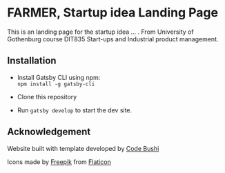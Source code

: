 # FARMER, Startup idea Landing Page

This is an landing page for the startup idea ... . From University of Gothenburg course DIT835 Start-ups and Industrial product management.

## Installation

- Install Gatsby CLI using npm:<br/>
`npm install -g gatsby-cli`

- Clone this repository

- Run `gatsby develop` to start the dev site.

## Acknowledgement

Website built with template developed by [Code Bushi](https://codebushi.com)

Icons made by [Freepik](https://www.freepik.com) from [Flaticon](https://www.flaticon.com)